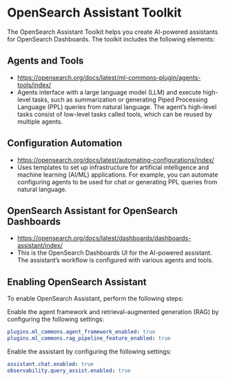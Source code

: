 # OpenSearch Assistant Toolkit

The OpenSearch Assistant Toolkit helps you create AI-powered assistants for OpenSearch Dashboards. The toolkit includes the following elements:

## Agents and Tools
- https://opensearch.org/docs/latest/ml-commons-plugin/agents-tools/index/
- Agents interface with a large language model (LLM) and execute high-level tasks, such as summarization or generating Piped Processing Language (PPL) queries from natural language. The agent’s high-level tasks consist of low-level tasks called tools, which can be reused by multiple agents.

## Configuration Automation
- https://opensearch.org/docs/latest/automating-configurations/index/
- Uses templates to set up infrastructure for artificial intelligence and machine learning (AI/ML) applications. For example, you can automate configuring agents to be used for chat or generating PPL queries from natural language.

## OpenSearch Assistant for OpenSearch Dashboards
- https://opensearch.org/docs/latest/dashboards/dashboards-assistant/index/
- This is the OpenSearch Dashboards UI for the AI-powered assistant. The assistant’s workflow is configured with various agents and tools.

## Enabling OpenSearch Assistant
To enable OpenSearch Assistant, perform the following steps:

Enable the agent framework and retrieval-augmented generation (RAG) by configuring the following settings:
```yaml
plugins.ml_commons.agent_framework_enabled: true
plugins.ml_commons.rag_pipeline_feature_enabled: true
```

Enable the assistant by configuring the following settings:
```yaml
assistant.chat.enabled: true
observability.query_assist.enabled: true
```